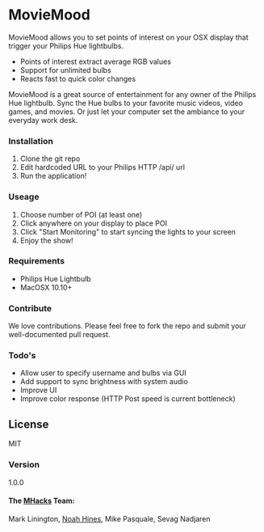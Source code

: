 # MovieMood

MovieMood allows you to set points of interest on your OSX display that trigger your Philips Hue lightbulbs.

  - Points of interest extract average RGB values
  - Support for unlimited bulbs
  - Reacts fast to quick color changes

MovieMood is a great source of entertainment for any owner of the Philips Hue lightbulb. Sync the Hue bulbs to your favorite music videos, video games, and movies. Or just let your computer set the ambiance to your everyday work desk.

### Installation

 1. Clone the git repo
 2. Edit hardcoded URL to your Philips HTTP /api/ url
 3. Run the application!

### Useage
 1. Choose number of POI (at least one)
 2. Click anywhere on your display to place POI
 3. Click "Start Monitoring" to start syncing the lights to your screen
 4. Enjoy the show!

### Requirements
* Philips Hue Lightbulb
* MacOSX 10.10+

### Contribute

We love contributions. Please feel free to fork the repo and submit your well-documented pull request.

### Todo's

 - Allow user to specify username and bulbs via GUI
 - Add support to sync brightness with system audio
 - Improve UI
 - Improve color response (HTTP Post speed is current bottleneck)

License
----
MIT

### Version
1.0.0

#### The [MHacks](http://mhacks.org) Team:
Mark Linington, 
[Noah Hines](http://NoahHines.com), 
Mike Pasquale, 
Sevag Nadjaren